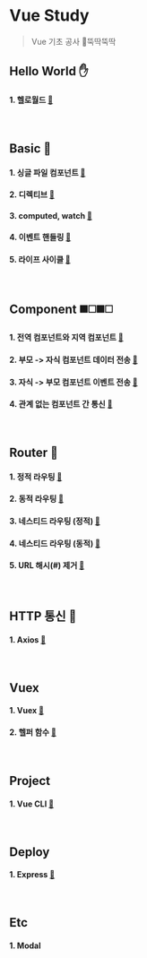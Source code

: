 # Vue Study 

>  Vue 기초 공사  🔨뚝딱뚝딱

## Hello World ✋

#### 1. 헬로월드 [📄](./docs/hello%20world/helloworld.md)



&nbsp;

## Basic 🎵

#### 1. 싱글 파일 컴포넌트 [📄](./docs/basic/싱글%20파일%20컴포넌트.md)

#### 2. 디렉티브 [📄](./docs/basic/디렉티브.md)

#### 3. computed, watch [📄](./docs/basic/computed,watch.md)

#### 4. 이벤트 핸들링 [📄](./docs/basic/이벤트%20핸들링.md)

#### 5. 라이프 사이클 [📄](./docs/basic/라이프사이클.md)

&nbsp;

## Component ◼️◻️◼️◻️

#### 1. 전역 컴포넌트와 지역 컴포넌트 [📄](./docs/component/전역%20컴포넌트와%20지역%20컴포넌트.md)

#### 2. 부모 -> 자식 컴포넌트 데이터 전송 [📄](./docs/component/부모-자식%20컴포넌트%20데이터%20전송.md)

#### 3. 자식 -> 부모 컴포넌트 이벤트 전송 [📄](./docs/component/자식-부모%20컴포넌트%20이벤트%20전송.md)

#### 4. 관계 없는 컴포넌트 간 통신 [📄](./docs/component/관계%20없는%20컴포넌트%20간%20통신.md)

&nbsp;

## Router 🔀

#### 1. 정적 라우팅 [📄](./docs/router/정적%20라우팅.md)

#### 2. 동적 라우팅 [📄](./docs/router/동적%20라우팅.md)

#### 3. 네스티드 라우팅 (정적) [📄](./docs/router/네스티드%20라우팅%20(정적).md)

#### 4. 네스티드 라우팅 (동적) [📄](./docs/router/네스티드%20라우팅%20(동적).md)

#### 5. URL 해시(#) 제거 [📄](./docs/router/URL%20해시%20제거.md)

&nbsp;

## HTTP 통신 📡

#### 1. Axios [📄](./docs/http/axios.md)

&nbsp;

## Vuex

#### 1. Vuex [📄](./docs/vuex/vuex.md)

#### 2. 헬퍼 함수 [📄](./docs/vuex/helper%20function.md)

&nbsp;

## Project

#### 1. Vue CLI [📄](./docs/project/vue%20cli.md)

&nbsp;

## Deploy

#### 1. Express [📄](./docs/deploy/express.md)

&nbsp;

## Etc

#### 1. Modal